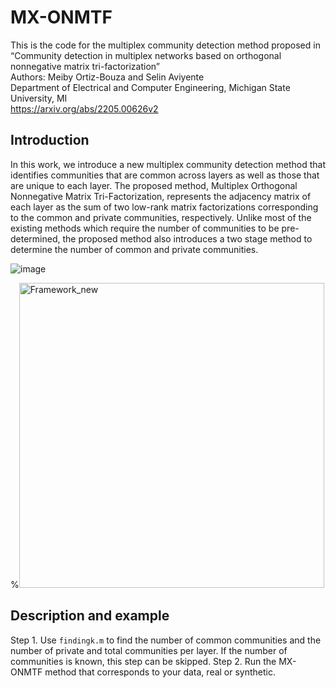 # MX-ONMTF
This is the code for the multiplex community detection method proposed in “Community detection in multiplex networks based on orthogonal nonnegative matrix tri-factorization”\
Authors: Meiby Ortiz-Bouza and Selin Aviyente\
Department of Electrical and Computer Engineering, Michigan State University, MI\
https://arxiv.org/abs/2205.00626v2

## Introduction
In this work, we introduce a new multiplex community detection method that identifies communities that are common across layers as well as those that are unique to each layer. The proposed method, Multiplex Orthogonal Nonnegative Matrix Tri-Factorization, represents the adjacency matrix of each layer as the sum of two low-rank matrix factorizations  corresponding to the common and private communities, respectively. Unlike most of the existing methods which require the number of communities to be pre-determined, the proposed method also introduces a two stage method to determine the number of common and private communities.

![image](https://github.com/ortizbou/MX-ONMTF/assets/92049169/f163d6b6-f077-4ff5-bb3d-27fa20531956)

%<img width="488" alt="Framework_new" src="https://user-images.githubusercontent.com/92049169/212778011-43e63d5d-f825-485e-85d0-78f23a2c0f9e.png">

## Description and example

Step 1. Use ```findingk.m``` to find the number of common communities and the number of private and total communities per layer. If the number of communities is known, this step can be skipped.
Step 2. Run the MX-ONMTF method that corresponds to your data, real or synthetic.






